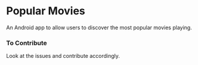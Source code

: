 # Popular Movies
An Android app to allow users to discover the most popular movies playing.

### To Contribute
Look at the issues and contribute accordingly.


